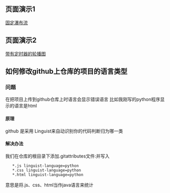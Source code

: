 ## 页面演示1
 [固定瀑布流](https://jokren.github.io/Javascript/固定列数瀑布流/固定列数瀑布流cype.html)

## 页面演示2
[带有定时器的轮播图](https://jokren.github.io/Javascript/带有定时器的轮播图/简单焦点图%20js.html)




## 如何修改github上仓库的项目的语言类型

### 问题
在把项目上传到github仓库上时语言会显示错误语言
比如我刚写的python程序显示的语言是html

#### 原理
github 是采用 Linguist来自动识别你的代码判断归为哪一类

#### 解决办法
我们在仓库的根目录下添加.gitattributes文件:并写入
```file
   *.js linguist-language=python
   *.css linguist-language=python
   *.html linguist-language=python
```
意思是将.js、css、html当作java语言来统计

